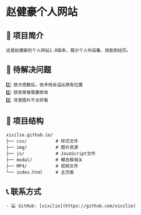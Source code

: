 # 赵健豪个人网站

## 📖 项目简介
```
这是赵健豪的个人网站1.0版本，展示个人作品集、技能和经历。
```

## 🚧 待解决问题
```
1️⃣ 放大倍数后，技术栈会溢出原有位置
2️⃣ 获奖荣誉需要修改
3️⃣ 背景图片不太好看
```


## 📁 项目结构
```
xixilie.github.io/
├── css/           # 样式文件
├── img/           # 图片资源
├── js/            # JavaScript文件
├── modal/         # 模态框相关
├── MP4/           # 视频文件
└── index.html     # 主页面
```

## 📞 联系方式
```
- 💻 GitHub: [xixilie](https://github.com/xixilie)
```
